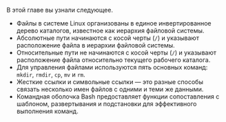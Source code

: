 В этой главе вы узнали следующее.

* Файлы в системе Linux организованы в единое инвертированное дерево каталогов, известное как иерархия файловой системы.
* Абсолютные пути начинаются с косой черты (`/`) и указывают расположение файла в иерархии файловой системы.
* Относительные пути не начинаются с косой черты (`/`) и указывают расположение файла относительно текущего рабочего каталога.
* Для управления файлами используются пять основных команд: `mkdir`, `rmdir`, `cp`, `mv` и `rm`.
* Жесткие ссылки и символьные ссылки — это разные способы связать несколько имен файлов с одними и теми же данными.
* Командная оболочка Bash предоставляет функции сопоставления с шаблоном, развертывания и подстановки для эффективного выполнения команд.
